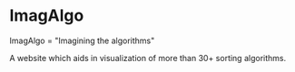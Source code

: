 # ImagAlgo

ImagAlgo = "Imagining the algorithms"

A website which aids in visualization of more than 30+ sorting algorithms.
